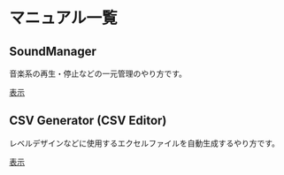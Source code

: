 # マニュアル一覧
## SoundManager
音楽系の再生・停止などの一元管理のやり方です。

[表示](/Manual/SoundManagerManual.md)

## CSV Generator (CSV Editor)
レベルデザインなどに使用するエクセルファイルを自動生成するやり方です。

[表示](/Manual/CSVGeneratorManual.md)
